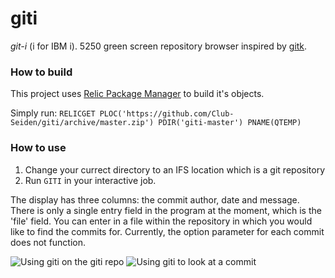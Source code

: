 # giti
*git-i* (i for IBM i). 5250 green screen repository browser inspired by [gitk](https://git-scm.com/docs/gitk).

### How to build

This project uses [Relic Package Manager](https://github.com/OSSILE/RelicPackageManager) to build it's objects.

Simply run: `RELICGET PLOC('https://github.com/Club-Seiden/giti/archive/master.zip') PDIR('giti-master') PNAME(QTEMP)`

### How to use

1. Change your currect directory to an IFS location which is a git repository
2. Run `GITI` in your interactive job.

The display has three columns: the commit author, date and message. There is only a single entry field in the program at the moment, which is the 'file' field. You can enter in a file within the repository in which you would like to find the commits for. Currently, the option parameter for each commit does not function.

![Using giti on the giti repo](http://i.imgur.com/RKApXjU.png)
![Using giti to look at a commit](http://i.imgur.com/cgUu7Lb.png)

